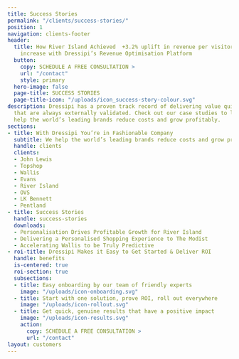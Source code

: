 ```yaml
---
title: Success Stories
permalink: "/clients/success-stories/"
position: 1
navigation: clients-footer
header:
  title: How River Island Achieved  +3.2% uplift in revenue per visitor and +20% AOV
    increase with Dressipi’s Revenue Optimisation Platform
  button:
    copy: SCHEDULE A FREE CONSULTATION >
    url: "/contact"
    style: primary
  hero-image: false
  page-title: SUCCESS STORIES
  page-title-icon: "/uploads/icon_success-story-colour.svg"
description: Dressipi has a proven track record of delivering value quickly with results
  that are always externally validated. Check out our case studies to learn how we
  help the world’s leading brands reduce costs and grow profitably.
sections:
- title: With Dressipi You’re in Fashionable Company
  subtitle: We help the world’s leading brands reduce costs and grow profitably
  handle: clients
  clients:
  - John Lewis
  - Topshop
  - Wallis
  - Evans
  - River Island
  - OVS
  - LK Bennett
  - Pentland
- title: Success Stories
  handle: success-stories
  downloads:
  - Personalisation Drives Profitable Growth for River Island
  - Delivering a Personalised Shopping Experience to The Modist
  - Accelerating Wallis to be Truly Predictive
- roi-title: Dressipi Makes it Easy to Get Started & Deliver ROI
  handle: benefits
  is-centered: true
  roi-section: true
  subsections:
  - title: Easy onboarding by our team of friendly experts
    image: "/uploads/icon-onboarding.svg"
  - title: Start with one solution, prove ROI, roll out everywhere
    image: "/uploads/icon-rollout.svg"
  - title: Get quick, genuine results that have a positive impact
    image: "/uploads/icon-results.svg"
    action:
      copy: SCHEDULE A FREE CONSULTATION >
      url: "/contact"
layout: customers
---
```


